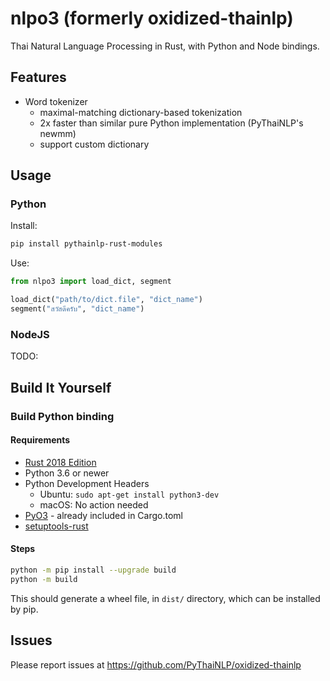 # nlpo3 (formerly oxidized-thainlp)

Thai Natural Language Processing in Rust,
with Python and Node bindings.

## Features

- Word tokenizer
  - maximal-matching dictionary-based tokenization
  - 2x faster than similar pure Python implementation (PyThaiNLP's newmm)
  - support custom dictionary

## Usage

### Python

Install:
```bash
pip install pythainlp-rust-modules
```

Use:
```python
from nlpo3 import load_dict, segment

load_dict("path/to/dict.file", "dict_name")
segment("สวัสดีครับ", "dict_name")
```

### NodeJS

TODO:

## Build It Yourself

### Build Python binding

#### Requirements

- [Rust 2018 Edition](https://www.rust-lang.org/tools/install)
- Python 3.6 or newer
- Python Development Headers
  - Ubuntu: `sudo apt-get install python3-dev`
  - macOS: No action needed
- [PyO3](https://github.com/PyO3/pyo3) - already included in Cargo.toml
- [setuptools-rust](https://github.com/PyO3/setuptools-rust)

#### Steps

```bash
python -m pip install --upgrade build
python -m build
```

This should generate a wheel file, in `dist/` directory, which can be installed by pip.

## Issues

Please report issues at https://github.com/PyThaiNLP/oxidized-thainlp
